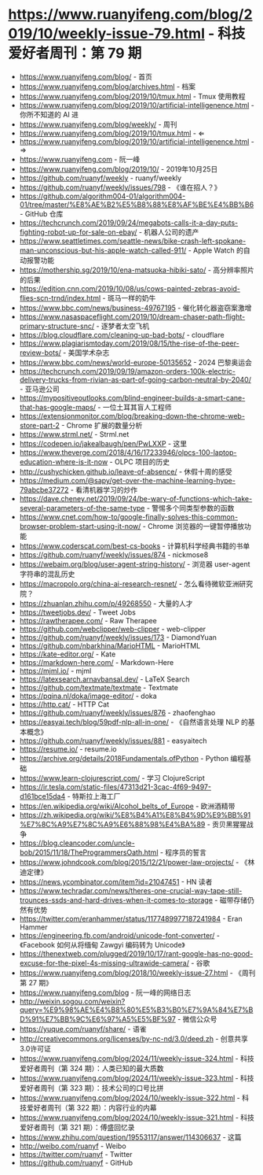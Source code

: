 # https://www.ruanyifeng.com/blog/2019/10/weekly-issue-79.html - 科技爱好者周刊：第 79 期

- https://www.ruanyifeng.com/blog/ - 首页
- https://www.ruanyifeng.com/blog/archives.html - 档案
- https://www.ruanyifeng.com/blog/2019/10/tmux.html - Tmux 使用教程
- https://www.ruanyifeng.com/blog/2019/10/artificial-intelligenence.html - 你所不知道的 AI 进
- https://www.ruanyifeng.com/blog/weekly/ - 周刊
- https://www.ruanyifeng.com/blog/2019/10/tmux.html - ⇐
- https://www.ruanyifeng.com/blog/2019/10/artificial-intelligenence.html - ⇒
- https://www.ruanyifeng.com - 阮一峰
- https://www.ruanyifeng.com/blog/2019/10/ - 2019年10月25日
- https://github.com/ruanyf/weekly - ruanyf/weekly
- https://github.com/ruanyf/weekly/issues/798 - 《谁在招人？》
- https://github.com/algorithm004-01/algorithm004-01/tree/master/%E8%AE%B2%E5%B8%88%E8%AF%BE%E4%BB%B6 - GitHub 仓库
- https://techcrunch.com/2019/09/24/megabots-calls-it-a-day-puts-fighting-robot-up-for-sale-on-ebay/ - 机器人公司的遗产
- https://www.seattletimes.com/seattle-news/bike-crash-left-spokane-man-unconscious-but-his-apple-watch-called-911/ - Apple Watch 的自动报警功能
- https://mothership.sg/2019/10/ena-matsuoka-hibiki-sato/ - 高分辨率照片的后果
- https://edition.cnn.com/2019/10/08/us/cows-painted-zebras-avoid-flies-scn-trnd/index.html - 斑马一样的奶牛
- https://www.bbc.com/news/business-49767195 - 催化转化器盗窃案激增
- https://www.nasaspaceflight.com/2019/10/dream-chaser-path-flight-primary-structure-snc/ - 逐梦者太空飞机
- https://blog.cloudflare.com/cleaning-up-bad-bots/ - cloudflare
- https://www.plagiarismtoday.com/2019/08/15/the-rise-of-the-peer-review-bots/ - 美国学术杂志
- https://www.bbc.com/news/world-europe-50135652 - 2024 巴黎奥运会
- https://techcrunch.com/2019/09/19/amazon-orders-100k-electric-delivery-trucks-from-rivian-as-part-of-going-carbon-neutral-by-2040/ - 亚马逊公司
- https://mypositiveoutlooks.com/blind-engineer-builds-a-smart-cane-that-has-google-maps/ - 一位土耳其盲人工程师
- https://extensionmonitor.com/blog/breaking-down-the-chrome-web-store-part-2 - Chrome 扩展的数量分析
- https://www.strml.net/ - Strml.net
- https://codepen.io/jakealbaugh/pen/PwLXXP - 这里
- https://www.theverge.com/2018/4/16/17233946/olpcs-100-laptop-education-where-is-it-now - OLPC 项目的历史
- http://cushychicken.github.io/leave-of-absence/ - 休假十周的感受
- https://medium.com/@sapy/get-over-the-machine-learning-hype-79abcbe37272 - 看清机器学习的炒作
- https://dave.cheney.net/2019/09/24/be-wary-of-functions-which-take-several-parameters-of-the-same-type - 警惕多个同类型参数的函数
- https://www.cnet.com/how-to/google-finally-solves-this-common-browser-problem-start-using-it-now/ - Chrome 浏览器的一键暂停播放功能
- https://www.coderscat.com/best-cs-books - 计算机科学经典书籍的书单
- https://github.com/ruanyf/weekly/issues/874 - nickmose8
- https://webaim.org/blog/user-agent-string-history/ - 浏览器 user-agent 字符串的混乱历史
- https://macropolo.org/china-ai-research-resnet/ - 怎么看待微软亚洲研究院？
- https://zhuanlan.zhihu.com/p/49268550 - 大量的人才
- https://tweetjobs.dev/ - Tweet Jobs
- https://rawtherapee.com/ - Raw Therapee
- https://github.com/webclipper/web-clipper - web-clipper
- https://github.com/ruanyf/weekly/issues/173 - DiamondYuan
- https://github.com/nbarkhina/MarioHTML - MarioHTML
- https://kate-editor.org/ - Kate
- https://markdown-here.com/ - Markdown-Here
- https://mjml.io/ - mjml
- https://latexsearch.arnavbansal.dev/ - LaTeX Search
- https://github.com/textmate/textmate - Textmate
- https://pqina.nl/doka/image-editor/ - doka
- https://http.cat/ - HTTP Cat
- https://github.com/ruanyf/weekly/issues/876 - zhaofenghao
- https://easyai.tech/blog/59pdf-nlp-all-in-one/ - 《自然语言处理 NLP 的基本概念》
- https://github.com/ruanyf/weekly/issues/881 - easyaitech
- https://resume.io/ - resume.io
- https://archive.org/details/2018Fundamentals.ofPython - Python 编程基础
- https://www.learn-clojurescript.com/ - 学习 ClojureScript
- https://ir.tesla.com/static-files/47313d21-3cac-4f69-9497-d161bce15da4 - 特斯拉上海工厂
- https://en.wikipedia.org/wiki/Alcohol_belts_of_Europe - 欧洲酒精带
- https://zh.wikipedia.org/wiki/%E8%B4%A1%E8%B4%9D%E9%BB%91%E7%8C%A9%E7%8C%A9%E6%88%98%E4%BA%89 - 贡贝黑猩猩战争
- https://blog.cleancoder.com/uncle-bob/2015/11/18/TheProgrammersOath.html - 程序员的誓言
- https://www.johndcook.com/blog/2015/12/21/power-law-projects/ - 《林迪定律》
- https://news.ycombinator.com/item?id=21047451 - HN 读者
- https://www.techradar.com/news/theres-one-crucial-way-tape-still-trounces-ssds-and-hard-drives-when-it-comes-to-storage - 磁带存储仍然有优势
- https://twitter.com/eranhammer/status/1177489977187241984 - Eran Hammer
- https://engineering.fb.com/android/unicode-font-converter/ - 《Facebook 如何从将缅甸 Zawgyi 编码转为 Unicode》
- https://thenextweb.com/plugged/2019/10/17/rant-google-has-no-good-excuse-for-the-pixel-4s-missing-ultrawide-camera/ - 谷歌
- https://www.ruanyifeng.com/blog/2018/10/weekly-issue-27.html - 《周刊第 27 期》
- https://www.ruanyifeng.com/blog - 阮一峰的网络日志
- http://weixin.sogou.com/weixin?query=%E9%98%AE%E4%B8%80%E5%B3%B0%E7%9A%84%E7%BD%91%E7%BB%9C%E6%97%A5%E5%BF%97 - 微信公众号
- https://yuque.com/ruanyf/share/ - 语雀
- http://creativecommons.org/licenses/by-nc-nd/3.0/deed.zh - 创意共享3.0许可证
- https://www.ruanyifeng.com/blog/2024/11/weekly-issue-324.html - 科技爱好者周刊（第 324 期）：人类已知的最大质数
- https://www.ruanyifeng.com/blog/2024/11/weekly-issue-323.html - 科技爱好者周刊（第 323 期）：技术公司的口号比拼
- https://www.ruanyifeng.com/blog/2024/10/weekly-issue-322.html - 科技爱好者周刊（第 322 期）：内容行业的内幕
- https://www.ruanyifeng.com/blog/2024/10/weekly-issue-321.html - 科技爱好者周刊（第 321 期）：傅盛回忆录
- https://www.zhihu.com/question/19553117/answer/114306637 - 这篇
- http://weibo.com/ruanyf - Weibo
- https://twitter.com/ruanyf - Twitter
- https://github.com/ruanyf - GitHub